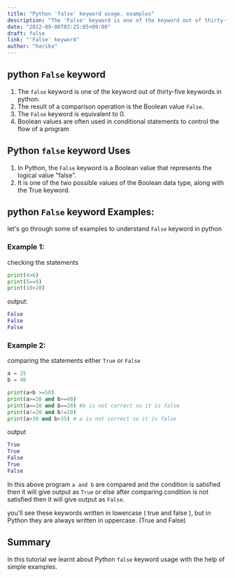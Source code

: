 ```yaml
---
title: "Python 'false' keyword usage, examples"
description: "The 'False' keyword is one of the keyword out of thirty-five keywords in python"
date: "2022-09-06T03:25:05+09:00"
draft: false
link: "'False' keyword"
author: "harika"
---
```



## python `False` keyword 

1. The `false` keyword is one of the keyword out of thirty-five keywords in python.
2. The result of a comparison operation is the Boolean value `False`.
3. The `False` keyword is equivalent to 0. 
4. Boolean values are often used in conditional statements to control the flow of a program

## Python `false` keyword Uses

1. In Python, the `False` keyword is a Boolean value that represents the logical value "false". 
2. It is one of the two possible values of the Boolean data type, along with the True keyword.

## python `False` keyword Examples:

let's go through some of examples to understand `False` keyword in python

### Example 1:
checking the statements

```python
print(4>6)
print(5==8)
print(10>20)
```
output:

```python
False
False
False
```

### Example 2:   
comparing the statements either `True` or `False`

```python
a = 25
b = 40

print(a+b >=50)
print(a>=20 and b>=40)
print(a==10 and b==20) #b is not correct so it is false
print(a!=20 and b!=10)
print(a>30 and b>35) # a is not correct so it is false
```
output

```python
True
True
False
True
False
```
In this above program `a and b` are compared and the condition is satisfied then it will give output as `True` or else after comparing  condition is not satisfied then it will give output as `False`.

you'll see these keywords written in lowercase ( true and false ), but in Python they are always written in uppercase. (True and False)

## Summary
In this tutorial we learnt about Python `false` keyword usage with the help of simple examples.

